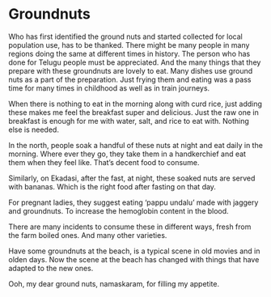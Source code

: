 # Groundnuts
Who has first identified the ground nuts and started collected for local population use, has to be thanked. There might be many people in many regions doing the same at different times in history. The person who has done for Telugu people must be appreciated. And the many things that they prepare with these groundnuts are lovely to eat. Many dishes use ground nuts as a part of the preparation. Just frying them and eating was a pass time for many times in childhood as well as in train journeys. 

When there is nothing to eat in the morning along with curd rice, just adding these makes me feel the breakfast super and delicious. Just the raw one in breakfast is enough for me with water, salt, and rice to eat with. Nothing else is needed.

In the north, people soak a handful of these nuts at night and eat daily in the morning. Where ever they go, they take them in a handkerchief and eat them when they feel like. That’s decent food to consume.

Similarly, on Ekadasi, after the fast, at night, these soaked nuts are served with bananas. Which is the right food after fasting on that day.

For pregnant ladies, they suggest eating ‘pappu undalu’ made with jaggery and groundnuts. To increase the hemoglobin content in the blood. 

There are many incidents to consume these in different ways, fresh from the farm boiled ones. And many other varieties.

Have some groundnuts at the beach, is a typical scene in old movies and in olden days. Now the scene at the beach has changed with things that have adapted to the new ones.

Ooh, my dear ground nuts, namaskaram, for filling my appetite.

 